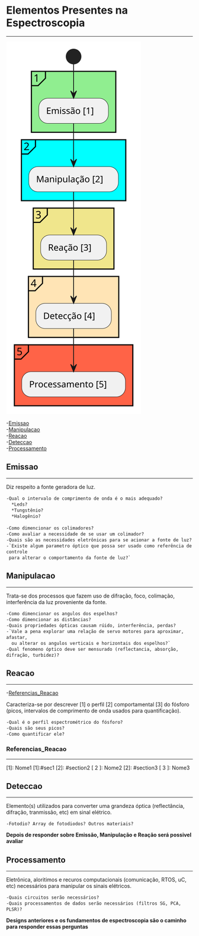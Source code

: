 # Elementos Presentes na Espectroscopia
----------------------------

![Alt text](./diagrama.svg)

<!--ts-->
  -[Emissao](#Emissao)<br />
  -[Manipulacao](#Manipulacao)<br />
  -[Reacao](#Reacao)<br />
  -[Deteccao](#Deteccao)<br />
  -[Processamento](#Processamento)<br />
<!--te-->

## Emissao
------------------
  Diz respeito a fonte geradora de luz.

    -Qual o intervalo de comprimento de onda é o mais adequado?
      *Leds?
      *Tungstênio?
      *Halogênio?
    
    -Como dimencionar os colimadores?
    -Como avaliar a necessidade de se usar um colimador?
    -Quais são as necessidades eletrônicas para se acionar a fonte de luz?
    -`Existe algum parametro óptico que possa ser usado como referência de controle
     para alterar o comportamento da fonte de luz?`

## Manipulacao
------------------
  Trata-se dos processos que fazem uso de difração, foco, colimação, interferência
  da luz proveniente da fonte.
    
    -Como dimencionar os angulos dos espelhos?
    -Como dimencionar as distâncias?
    -Quais propriedades ópticas causam rúido, interferência, perdas?
    -`Vale a pena explorar uma relação de servo motores para aproximar, afastar,
      ou alterar os angulos verticais e horizontais dos espelhos?`
    -Qual fenomeno óptico deve ser mensurado (reflectancia, absorção, difração, turbidez)? 

## Reacao
------------------
<!--ts-->
  -[Referencias_Reacao](#Referencias_Reacao)<br />
<!--te-->
  Caracteriza-se por descrever [1] o perfil [2] comportamental [3] do fósforo (picos, intervalos de 
  comprimento de onda usados para quantificação).  
    
    -Qual é o perfil espectrométrico do fósforo?
    -Quais são seus picos?
    -Como quantificar ele?

### Referencias_Reacao
------------------
<a name="sec1"></a> [1]: Nome1
  [1]:#sec1
<a name="section2"></a>
  [2]: #section2 [ 2 ]: Nome2
<a name="section3"></a>
  [2]: #section3 [ 3 ]: Nome3

## Deteccao
------------------
  Elemento(s) utilizados para converter uma grandeza óptica (reflectância, difração, 
  tranmissão, etc) em sinal elétrico.

    -Fotodio? Array de fotodiodos? Outros materiais?
  
  **Depois de responder sobre Emissão, Manipulação e Reação será possivel avaliar**

## Processamento
------------------
  Eletrônica, aloritimos e recuros computacionais (comunicação, RTOS, uC, etc) necessários
  para manipular os sinais elétricos.

    -Quais circuitos serão necessários?
    -Quais processamentos de dados serão necessários (filtros SG, PCA, PLSR)?

  **Designs anteriores e os fundamentos de espectroscopia são o caminho para responder essas perguntas**
